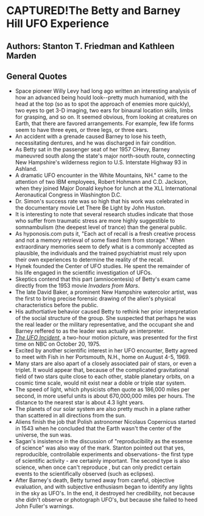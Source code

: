 # CAPTURED!The Betty and Barney Hill UFO Experience
## Authors: Stanton T. Friedman and Kathleen Marden
 
## General Quotes
- Space pioneer Willy Levy had long ago written an interesting analysis of how an advanced being hould look--pretty much humaniod, with the head at the top (so as to spot the approach of enemies more quickly), two eyes to get 3-D imaging, two ears for binaural location skills, limbs for grasping, and so on. It seemed obvious, from looking at creatures on Earth, that there are favored arrangements. For example, few life forms seem to have three eyes, or three legs, or three ears.
- An accident with a grenade caused Barney to lose his teeth, necessitating dentures, and he was discharged in fair condition.
- As Betty sat in the passenger seat of her 1957 CHevy, Barney maneuvred south along the state's major north-south route, connecting New Hampshire's wilderness region to U.S. Interstate Highway 93 in Ashland.
- A dramatic UFO encounter in the White Mountains, NH." came to the attention of two IBM employees, Robert Hohmann and C.D. Jackson, when they joined Major Donald keyhoe for lunch at the XLL International Aeronautical Congress in Washington D.C.
- Dr. Simon's success rate was so high that his work was celebrated in the documentary movie Let There Be Light by John Huston.
- It is interesting to note that several research studies indicate that those who suffer from traumatic stress are more highly suggestible to somnambulism (the deepest level of trance) than the general public.
- As hyponosis.com puts it, "Each act of recall is a fresh creative process and not a memory retrieval of some fixed item from storage." When extraordinary memories seem to defy what is a commonly accepted as plausible, the individuals and the trained psychiatrist must rely upon their own experiences to determine the reality of the recall.
- Hynek founded the Center of UFO studies. He spent the remainder of his life engaged in the scientific investigation of UFOs.
- Skeptics contend that this part (amniocentesis) of Betty's exam came directly from the 1953 movie *Invaders from Mars*.
- The late David Baker, a prominent New Hampshire watercolor artist, was the first to bring precise forensic drawing of the alien's physical characteristics before the public.
- His authortiative behavior caused Betty to rethink her prior interpretation of the social structure of the group. She suspected that perhaps he was the real leader or the military representative, and the occupant she and Barney reffered to as the leader was actually an interpreter.
- *[The UFO Incident](https://www.youtube.com/watch?v=nuOMMx-yIj8)*, a two-hour motion picture, was presented for the first time on NBC on October 20, 1975.
- Excited by another scientific interest in her UFO encounter, Betty agreed to meet with Fish in her Portsmouth, N.H., home on August 4-5, 1969.
- Many stars are also apart of a closely associated pair of stars, or even a triplet. It would appear that, because of the complicated gravitational field of two stars quite close to each other, stable planetary orbits, on a cosmic time scale, would nit exist near a doble or triple star system.
- The speed of light, which physicists often quote as 186,000 miles per second, in more useful units is about 670,000,000 miles per hours. The distance to the nearest star is about 4.3 light years.
- The planets of our solar system are also pretty much in a plane rather than scattered in all directions from the sun.
- Aliens finish the job that Polish astronomer Nicolaus Copernicus started in 1543 when he concluded that the Earth wasn't the center of the universe, the sun was.
- Sagan's insistence in the discussion of "reproducibility as the essense of science" was also way of the mark. Stanton pointed out that yes, reproducible, controllable experiments and observations- the first type of scientific activity - are certainly important. The second type is also science, when once can't reproduce , but can only predict certain events to the scientifically observed (such as eclipses).
- After Barney's death, Betty turned away from careful, objective evaluation, and with subjective enthusiasm began to identify any lights in the sky as UFO's. In the end, it destroyed her credibility, not because she didn't observe or photograph UFO's, but because she failed to heed John Fuller's warnings.
